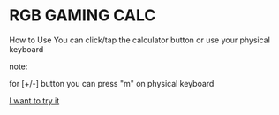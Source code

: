 # RGB GAMING CALC

How to Use
You can click/tap the calculator button or use your physical keyboard

note:

for [+/-] button you can press "m" on physical keyboard

[I want to try it](https://alfandevt.github.io/odin-calculator)
